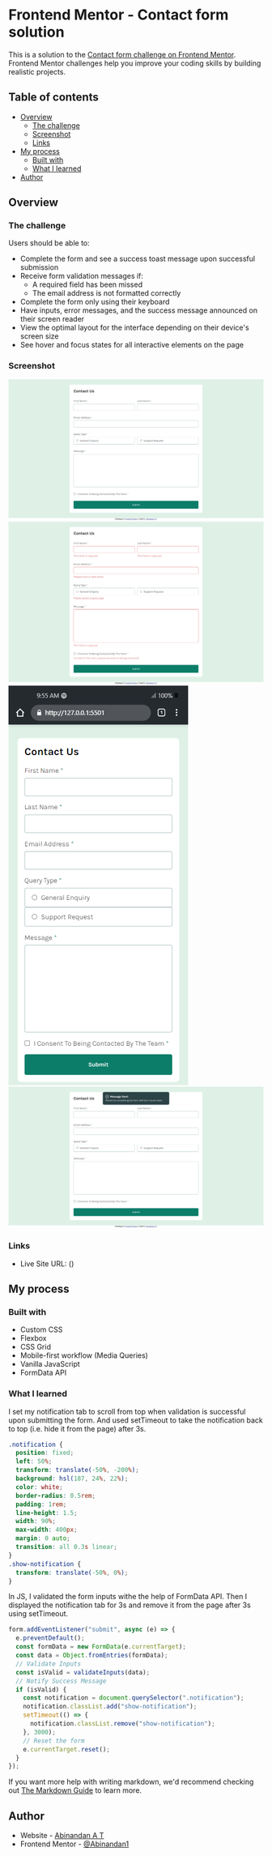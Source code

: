 # Frontend Mentor - Contact form solution

This is a solution to the [Contact form challenge on Frontend Mentor](https://www.frontendmentor.io/challenges/contact-form--G-hYlqKJj). Frontend Mentor challenges help you improve your coding skills by building realistic projects.

## Table of contents

- [Overview](#overview)
  - [The challenge](#the-challenge)
  - [Screenshot](#screenshot)
  - [Links](#links)
- [My process](#my-process)
  - [Built with](#built-with)
  - [What I learned](#what-i-learned)
- [Author](#author)

## Overview

### The challenge

Users should be able to:

- Complete the form and see a success toast message upon successful submission
- Receive form validation messages if:
  - A required field has been missed
  - The email address is not formatted correctly
- Complete the form only using their keyboard
- Have inputs, error messages, and the success message announced on their screen reader
- View the optimal layout for the interface depending on their device's screen size
- See hover and focus states for all interactive elements on the page

### Screenshot

![Desktop Design](./solution-images/abinandan-desktop-design.png)
![Error Messages](./solution-images/abinandan-error-messages.png)
![Mobile Design](./solution-images/abinandan-mobile-design.png)
![Success Message](./solution-images/abinandan-success-message.png)

### Links

- Live Site URL: ()

## My process

### Built with

- Custom CSS
- Flexbox
- CSS Grid
- Mobile-first workflow (Media Queries)
- Vanilla JavaScript
- FormData API

### What I learned

I set my notification tab to scroll from top when validation is successful upon submitting the form. And used setTimeout to
take the notification back to top (i.e. hide it from the page) after 3s.

```css
.notification {
  position: fixed;
  left: 50%;
  transform: translate(-50%, -200%);
  background: hsl(187, 24%, 22%);
  color: white;
  border-radius: 0.5rem;
  padding: 1rem;
  line-height: 1.5;
  width: 90%;
  max-width: 400px;
  margin: 0 auto;
  transition: all 0.3s linear;
}
.show-notification {
  transform: translate(-50%, 0%);
}
```

In JS, I validated the form inputs withe the help of FormData API. Then I displayed the notification tab for 3s and remove it from
the page after 3s using setTimeout.

```js
form.addEventListener("submit", async (e) => {
  e.preventDefault();
  const formData = new FormData(e.currentTarget);
  const data = Object.fromEntries(formData);
  // Validate Inputs
  const isValid = validateInputs(data);
  // Notify Success Message
  if (isValid) {
    const notification = document.querySelector(".notification");
    notification.classList.add("show-notification");
    setTimeout(() => {
      notification.classList.remove("show-notification");
    }, 3000);
    // Reset the form
    e.currentTarget.reset();
  }
});
```

If you want more help with writing markdown, we'd recommend checking out [The Markdown Guide](https://www.markdownguide.org/) to learn more.

## Author

- Website - [Abinandan A T](https://my-portfolio-1z8s.onrender.com/)
- Frontend Mentor - [@Abinandan1](https://www.frontendmentor.io/profile/yourusername)

